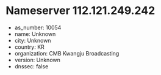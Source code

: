 # Nameserver 112.121.249.242

* as_number: 10054
* name: Unknown
* city: Unknown
* country: KR
* organization: CMB Kwangju Broadcasting
* version: Unknown
* dnssec: false
